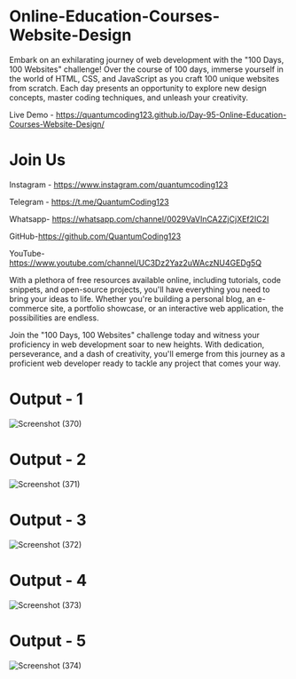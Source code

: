 # Online-Education-Courses-Website-Design

Embark on an exhilarating journey of web development with the "100 Days, 100 Websites" challenge! Over the course of 100 days, immerse yourself in the world of HTML, CSS, and JavaScript as you craft 100 unique websites from scratch. Each day presents an opportunity to explore new design concepts, master coding techniques, and unleash your creativity.

Live Demo - https://quantumcoding123.github.io/Day-95-Online-Education-Courses-Website-Design/

# Join Us

Instagram - https://www.instagram.com/quantumcoding123

Telegram - https://t.me/QuantumCoding123

Whatsapp- https://whatsapp.com/channel/0029VaVInCA2ZjCjXEf2IC2I

GitHub-https://github.com/QuantumCoding123

YouTube-https://www.youtube.com/channel/UC3Dz2Yaz2uWAczNU4GEDg5Q

With a plethora of free resources available online, including tutorials, code snippets, and open-source projects, you'll have everything you need to bring your ideas to life. Whether you're building a personal blog, an e-commerce site, a portfolio showcase, or an interactive web application, the possibilities are endless.

Join the "100 Days, 100 Websites" challenge today and witness your proficiency in web development soar to new heights. With dedication, perseverance, and a dash of creativity, you'll emerge from this journey as a proficient web developer ready to tackle any project that comes your way.

# Output - 1

![Screenshot (370)](https://github.com/user-attachments/assets/34a2efdb-8a96-49ac-a31a-ed04475a4205)

# Output - 2

![Screenshot (371)](https://github.com/user-attachments/assets/ed5e3fc2-0c1c-4b29-a258-600f450c3828)

# Output - 3

![Screenshot (372)](https://github.com/user-attachments/assets/ee59425e-e9af-483b-a595-7ff8847e4bbf)

# Output - 4

![Screenshot (373)](https://github.com/user-attachments/assets/79c2ac43-a54c-4adf-83f2-e45ab9548dcd)

# Output - 5

![Screenshot (374)](https://github.com/user-attachments/assets/6d75daf4-ed7d-436b-80aa-955db1a2ad1e)

